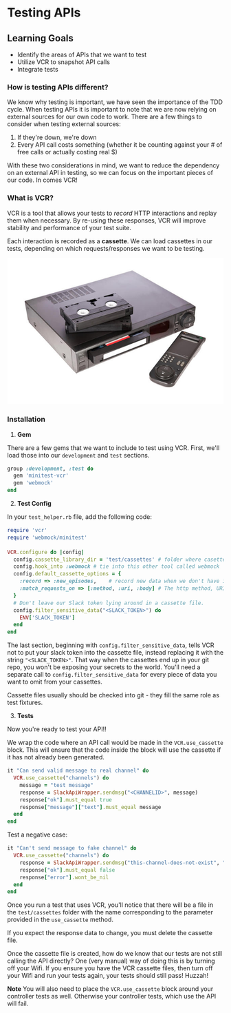 # Testing APIs

## Learning Goals
- Identify the areas of APIs that we want to test
- Utilize VCR to snapshot API calls
- Integrate tests

### How is testing APIs different?
We know why testing is important, we have seen the importance of the TDD cycle. When testing APIs it is important to note that we are now relying on external sources for our own code to work. There are a few things to consider when testing external sources:

1. If they're down, we're down
1. Every API call costs something (whether it be counting against your # of free calls or actually costing real $)

With these two considerations in mind, we want to reduce the dependency on an external API in testing, so we can focus on the important pieces of our code. In comes VCR!

### What is VCR?
VCR is a tool that allows your tests to _record_ HTTP interactions and replay them when necessary. By re-using these responses, VCR will improve stability and performance of your test suite.

Each interaction is recorded as a **cassette**. We can load cassettes in our tests, depending on which requests/responses we want to be testing.

![VCR](images/vcr.jpg)

### Installation
1. **Gem**

  There are a few gems that we want to include to test using VCR. First, we'll load those into our `development` and `test` sections.

  ```ruby
  group :development, :test do
    gem 'minitest-vcr'
    gem 'webmock'
  end
  ```

2. **Test Config**

  In your `test_helper.rb` file, add the following code:
  ```ruby
  require 'vcr'
  require 'webmock/minitest'

  VCR.configure do |config|
    config.cassette_library_dir = 'test/cassettes' # folder where casettes will be located
    config.hook_into :webmock # tie into this other tool called webmock
    config.default_cassette_options = {
      :record => :new_episodes,    # record new data when we don't have it yet
      :match_requests_on => [:method, :uri, :body] # The http method, URI and body of a request all need to match
    }
    # Don't leave our Slack token lying around in a cassette file.
    config.filter_sensitive_data("<SLACK_TOKEN>") do
      ENV['SLACK_TOKEN']
    end
  end
  ```

  The last section, beginning with `config.filter_sensitive_data`, tells VCR not to put your slack token into the cassette file, instead replacing it with the string `"<SLACK_TOKEN>"`. That way when the cassettes end up in your git repo, you won't be exposing your secrets to the world. You'll need a separate call to `config.filter_sensitive_data` for every piece of data you want to omit from your cassettes.

  Cassette files usually should be checked into git - they fill the same role as test fixtures.

3. **Tests**

  Now you're ready to test your API!!

  We wrap the code where an API call would be made in the `VCR.use_cassette` block. This will ensure that the code inside the block will use the cassette if it has not already been generated.

  ```ruby
  it "Can send valid message to real channel" do
    VCR.use_cassette("channels") do
      message = "test message"
      response = SlackApiWrapper.sendmsg("<CHANNELID>", message)
      response["ok"].must_equal true
      response["message"]["text"].must_equal message
    end
  end
  ```

  Test a negative case:
  ```ruby
  it "Can't send message to fake channel" do
    VCR.use_cassette("channels") do
      response = SlackApiWrapper.sendmsg("this-channel-does-not-exist", "test message")
      response["ok"].must_equal false
      response["error"].wont_be_nil
    end
  end
  ```

Once you run a test that uses VCR, you'll notice that there will be a file in the `test/cassettes` folder with the name corresponding to the parameter provided in the `use_cassette` method.

If you expect the response data to change, you must delete the cassette file.

Once the cassette file is created, how do we know that our tests are not still calling the API directly? One (very manual) way of doing this is by turning off your Wifi. If you ensure you have the VCR cassette files, then turn off your Wifi and run your tests again, your tests should still pass! Huzzah!

**Note** You will also need to place the `VCR.use_cassette` block around your controller tests as well.  Otherwise your controller tests, which use the API will fail.
